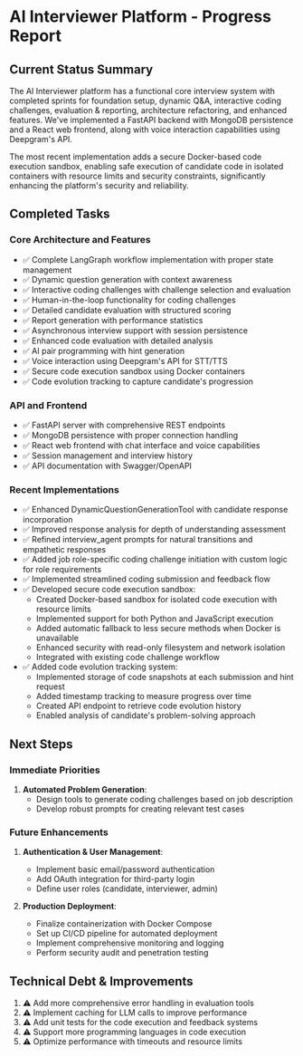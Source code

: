 # AI Interviewer Platform - Progress Report

## Current Status Summary
The AI Interviewer platform has a functional core interview system with completed sprints for foundation setup, dynamic Q&A, interactive coding challenges, evaluation & reporting, architecture refactoring, and enhanced features. We've implemented a FastAPI backend with MongoDB persistence and a React web frontend, along with voice interaction capabilities using Deepgram's API.

The most recent implementation adds a secure Docker-based code execution sandbox, enabling safe execution of candidate code in isolated containers with resource limits and security constraints, significantly enhancing the platform's security and reliability.

## Completed Tasks

### Core Architecture and Features
- ✅ Complete LangGraph workflow implementation with proper state management
- ✅ Dynamic question generation with context awareness
- ✅ Interactive coding challenges with challenge selection and evaluation
- ✅ Human-in-the-loop functionality for coding challenges
- ✅ Detailed candidate evaluation with structured scoring
- ✅ Report generation with performance statistics
- ✅ Asynchronous interview support with session persistence
- ✅ Enhanced code evaluation with detailed analysis
- ✅ AI pair programming with hint generation
- ✅ Voice interaction using Deepgram's API for STT/TTS
- ✅ Secure code execution sandbox using Docker containers
- ✅ Code evolution tracking to capture candidate's progression

### API and Frontend
- ✅ FastAPI server with comprehensive REST endpoints
- ✅ MongoDB persistence with proper connection handling
- ✅ React web frontend with chat interface and voice capabilities
- ✅ Session management and interview history
- ✅ API documentation with Swagger/OpenAPI

### Recent Implementations
- ✅ Enhanced DynamicQuestionGenerationTool with candidate response incorporation
- ✅ Improved response analysis for depth of understanding assessment
- ✅ Refined interview_agent prompts for natural transitions and empathetic responses
- ✅ Added job role-specific coding challenge initiation with custom logic for role requirements
- ✅ Implemented streamlined coding submission and feedback flow
- ✅ Developed secure code execution sandbox:
  - Created Docker-based sandbox for isolated code execution with resource limits
  - Implemented support for both Python and JavaScript execution
  - Added automatic fallback to less secure methods when Docker is unavailable
  - Enhanced security with read-only filesystem and network isolation
  - Integrated with existing code challenge workflow
- ✅ Added code evolution tracking system:
  - Implemented storage of code snapshots at each submission and hint request
  - Added timestamp tracking to measure progress over time
  - Created API endpoint to retrieve code evolution history
  - Enabled analysis of candidate's problem-solving approach

## Next Steps

### Immediate Priorities
1. **Automated Problem Generation**:
   - Design tools to generate coding challenges based on job description
   - Develop robust prompts for creating relevant test cases

### Future Enhancements
1. **Authentication & User Management**:
   - Implement basic email/password authentication
   - Add OAuth integration for third-party login
   - Define user roles (candidate, interviewer, admin)

2. **Production Deployment**:
   - Finalize containerization with Docker Compose
   - Set up CI/CD pipeline for automated deployment
   - Implement comprehensive monitoring and logging
   - Perform security audit and penetration testing

## Technical Debt & Improvements
1. ⚠️ Add more comprehensive error handling in evaluation tools
2. ⚠️ Implement caching for LLM calls to improve performance
3. ⚠️ Add unit tests for the code execution and feedback systems
4. ⚠️ Support more programming languages in code execution
5. ⚠️ Optimize performance with timeouts and resource limits